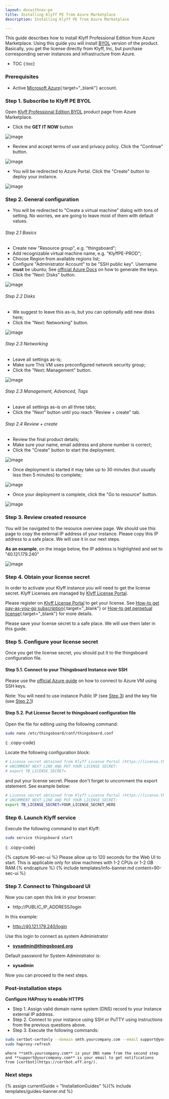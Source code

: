 ```yaml
---
layout: docwithnav-pe
title: Installing Klyff PE from Azure Marketplace
description: Installing Klyff PE from Azure Marketplace

---
```


This guide describes how to install Klyff Professional Edition from Azure Marketplace. 
Using this guide you will install [BYOL](https://docs.microsoft.com/en-us/azure/marketplace/marketplace-faq-publisher-guide#pricing-and-payment) version of the product.
Basically, you get the license directly from Klyff, Inc, but purchase corresponding server instances and infrastructure from Azure.

* TOC
{:toc}

### Prerequisites

- Active [Microsoft Azure](https://azure.microsoft.com){:target="_blank"} account.

### Step 1. Subscribe to Klyff PE BYOL

Open [Klyff Professional Edition BYOL](https://azuremarketplace.microsoft.com/en-us/marketplace/apps/things-board.tb-pe-byol) product page from Azure Marketplace.

- Click the **GET IT NOW** button

![image](/images/user-guide/install/azure-marketplace/get-it-now.png)

- Review and accept terms of use and privacy policy. Click the "Continue" button.

![image](/images/user-guide/install/azure-marketplace/continue.png)

- You will be redirected to Azure Portal. Click the "Create" button to deploy your instance.

![image](/images/user-guide/install/azure-marketplace/create.png)

### Step 2. General configuration

- You will be redirected to "Create a virtual machine" dialog with tons of setting. 
No worries, we are going to leave most of them with default values.

###### Step 2.1 Basics 

- Create new "Resource group", e.g. "thingsboard";
- Add recognizable virtual machine name, e.g. "KlyffPE-PROD";
- Choose Region from available regions list;
- Configure "Administrator Account" to be "SSH public key". Username **must** be ubuntu; See [official Azure Docs](https://docs.microsoft.com/en-us/azure/virtual-machines/linux/ssh-from-windows) on how to generate the keys.
- Click the "Next: Disks" button. 
 
![image](/images/user-guide/install/azure-marketplace/config-basics.png)

###### Step 2.2 Disks

- We suggest to leave this as-is, but you can optionally add new disks here;
- Click the "Next: Networking" button.

![image](/images/user-guide/install/azure-marketplace/config-disks.png)

###### Step 2.3 Networking

- Leave all settings as-is; 
- Make sure This VM uses preconfigured network security group;
- Click the "Next: Management" button.

![image](/images/user-guide/install/azure-marketplace/config-networking.png)

###### Step 2.3 Management, Advanced, Tags

- Leave all settings as-is on all three tabs;
- Click the "Next" button until you reach "Review + create" tab.
 
###### Step 2.4 Review + create

- Review the final product details;
- Make sure your name, email address and phone number is correct;
- Click the "Create" button to start the deployment.

![image](/images/user-guide/install/azure-marketplace/config-review.png)

- Once deployment is started it may take up to 30 minutes (but usually less then 5 minutes) to complete;

![image](/images/user-guide/install/azure-marketplace/launch-progress.png)

- Once your deployment is complete, click the "Go to resource" button.

![image](/images/user-guide/install/azure-marketplace/launch-completed.png)

### Step 3. Review created resource

You will be navigated to the resource overview page. 
We should use this page to copy the external IP address of your instance. 
Please copy this IP address to a safe place. 
We will use it in our next steps. 

**As an example**, on the image below, the IP address is highlighted and set to "40.121.179.240" 

![image](/images/user-guide/install/azure-marketplace/resource-overview.png)

### Step 4. Obtain your license secret

In order to activate your Klyff instance you will need to get the license secret. 
Klyff Licenses are managed by [Klyff License Portal](https://license.thingsboard.io/signup).   

Please register on [Klyff License Portal](https://license.thingsboard.io/signup) to get your license. 
See [How-to get pay-as-you-go subscription](https://www.youtube.com/watch?v=dK-QDFGxWek){:target="_blank"} or [How-to get perpetual license](https://www.youtube.com/watch?v=GPe0lHolWek){:target="_blank"} for more details.
 
Please save your license secret to a safe place. We will use them later in this guide.

### Step 5. Configure your license secret

Once you get the license secret, you should put it to the thingsboard configuration file. 

#### Step 5.1. Connect to your Thingsboard Instance over SSH

Please use the [official Azure guide](https://docs.microsoft.com/en-us/azure/virtual-machines/linux/ssh-from-windows) on how to connect to Azure VM using SSH keys. 

Note: You will need to use instance Public IP (see [Step 3](/docs/user-guide/install/pe/cluster/azure-from-markeplace/#step-3-review-created-resource)) and the key file (see [Step 2.1](/docs/user-guide/install/pe/cluster/azure-from-markeplace/#step-21-basics))

#### Step 5.2. Put License Secret to thingsboard configuration file

Open the file for editing using the following command:

```bash 
sudo nano /etc/thingsboard/conf/thingsboard.conf
``` 
{: .copy-code}

Locate the following configuration block:

```bash
# License secret obtained from Klyff License Portal (https://license.thingsboard.io)
# UNCOMMENT NEXT LINE AND PUT YOUR LICENSE SECRET:
# export TB_LICENSE_SECRET=
```

and put your license secret. Please don't forget to uncomment the export statement. See example below: 

```bash
# License secret obtained from Klyff License Portal (https://license.thingsboard.io)
# UNCOMMENT NEXT LINE AND PUT YOUR LICENSE SECRET:
export TB_LICENSE_SECRET=YOUR_LICENSE_SECRET_HERE
```

### Step 6. Launch Klyff service

Execute the following command to start Klyff:

```bash
sudo service thingsboard start
```
{: .copy-code}

{% capture 90-sec-ui %}
Please allow up to 120 seconds for the Web UI to start. This is applicable only for slow machines with 1-2 CPUs or 1-2 GB RAM.{% endcapture %}
{% include templates/info-banner.md content=90-sec-ui %}

### Step 7. Connect to Thingsboard UI

Now you can open this link in your browser:

- http://PUBLIC_IP_ADDRESS/login

In this example:

- http://40.121.179.240/login

Use this login to connect as system Administrator 

- **sysadmin@thingsboard.org**

Default password for System Administrator is: 

-  **sysadmin**

Now you can proceed to the next steps.

### Post-installation steps

**Configure HAProxy to enable HTTPS**

 * Step 1. Assign valid domain name system (DNS) record to your instance external IP address.
 * Step 2. Connect to your instance using SSH or PuTTY using instructions from the previous questions above.
 * Step 3. Execute the following commands:
 ```bash
 sudo certbot-certonly --domain smth.yourcompany.com --email support@yourcompany.com
 sudo haproxy-refresh
 ```
    where **smth.yourcompany.com** is your DNS name from the second step
    and **support@yourcompany.com** is your email to get notifications from [certbot](https://certbot.eff.org/).

### Next steps

{% assign currentGuide = "InstallationGuides" %}{% include templates/guides-banner.md %}
